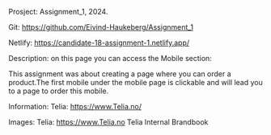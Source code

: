 Prosject: Assignment_1, 2024.

Git: https://github.com/Eivind-Haukeberg/Assignment_1

Netlify: https://candidate-18-assignment-1.netlify.app/


Description: on this page you can access the Mobile section:

This assignment was about creating a page where you can order a product.The first mobile under the mobile page is clickable and will lead you to a page to order this mobile.

Information: 
Telia: https://www.Telia.no/

Images:
Telia: https://www.Telia.no
Telia Internal Brandbook
